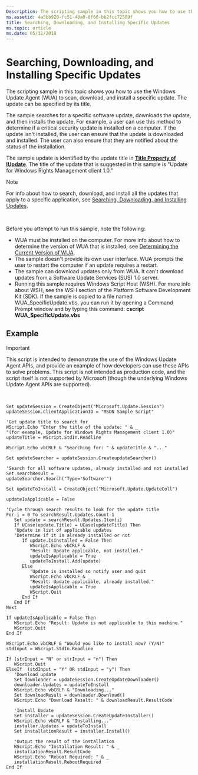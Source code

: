 ```yaml
---
Description: The scripting sample in this topic shows you how to use the Windows Update Agent (WUA) to scan, download, and install a specific update. The update can be specified by its title.
ms.assetid: 4a5bb920-fc51-48a0-8f66-bb2fcc72589f
title: Searching, Downloading, and Installing Specific Updates
ms.topic: article
ms.date: 05/31/2018
---
```


# Searching, Downloading, and Installing Specific Updates

The scripting sample in this topic shows you how to use the Windows Update Agent (WUA) to scan, download, and install a specific update. The update can be specified by its title.

The sample searches for a specific software update, downloads the update, and then installs the update. For example, a user can use this method to determine if a critical security update is installed on a computer. If the update isn't installed, the user can ensure that the update is downloaded and installed. The user can also ensure that they are notified about the status of the installation.

The sample update is identified by the update title in [**Title Property of IUpdate**](/windows/desktop/api/Wuapi/nf-wuapi-iupdate-get_title). The title of the update that is suggested in this sample is "Update for Windows Rights Management client 1.0."

> [!Note]  
> For info about how to search, download, and install all the updates that apply to a specific application, see [Searching, Downloading, and Installing Updates](searching--downloading--and-installing-updates.md).

 

Before you attempt to run this sample, note the following:

-   WUA must be installed on the computer. For more info about how to determine the version of WUA that is installed, see [Determining the Current Version of WUA](determining-the-current-version-of-wua.md).
-   The sample doesn't provide its own user interface. WUA prompts the user to restart the computer if an update requires a restart.
-   The sample can download updates only from WUA. It can't download updates from a Software Update Services (SUS) 1.0 server.
-   Running this sample requires Windows Script Host (WSH). For more info about WSH, see the WSH section of the Platform Software Development Kit (SDK). If the sample is copied to a file named WUA\_SpecificUpdate.vbs, you can run it by opening a Command Prompt window and by typing this command: **cscript WUA\_SpecificUpdate.vbs**  
    

## Example

> [!IMPORTANT]
> This script is intended to demonstrate the use of the Windows Update Agent APIs, and provide an example of how developers can use these APIs to solve problems. This script is not intended as production code, and the script itself is not supported by Microsoft (though the underlying Windows Update Agent APIs are supported).

 


```VB
Set updateSession = CreateObject("Microsoft.Update.Session")
updateSession.ClientApplicationID = "MSDN Sample Script"

'Get update title to search for
WScript.Echo "Enter the title of the update: " & _
"(for example, Update for Windows Rights Management client 1.0)"
updateTitle = WScript.StdIn.Readline

WScript.Echo vbCRLF & "Searching for: " & updateTitle & "..."

Set updateSearcher = updateSession.CreateupdateSearcher()

'Search for all software updates, already installed and not installed
Set searchResult = _
updateSearcher.Search("Type='Software'")

Set updateToInstall = CreateObject("Microsoft.Update.UpdateColl")

updateIsApplicable = False

'Cycle through search results to look for the update title
For i = 0 To searchResult.Updates.Count-1
   Set update = searchResult.Updates.Item(i)
   If UCase(update.Title) = UCase(updateTitle) Then
   'Update in list of applicable updates 
   'Determine if it is already installed or not
      If update.IsInstalled = False Then
         WScript.Echo vbCRLF & _
         "Result: Update applicable, not installed."
         updateIsApplicable = True
         updateToInstall.Add(update)
      Else 
         'Update is installed so notify user and quit
         WScript.Echo vbCRLF & _
         "Result: Update applicable, already installed."
         updateIsApplicable = True
         WScript.Quit 
      End If
   End If 
Next

If updateIsApplicable = False Then
   WScript.Echo "Result: Update is not applicable to this machine."
   WScript.Quit
End If

WScript.Echo vbCRLF & "Would you like to install now? (Y/N)"
stdInput = WScript.StdIn.Readline
 
If (strInput = "N" or strInput = "n") Then 
   WScript.Quit
ElseIf  (stdInput = "Y" OR stdInput = "y") Then
   'Download update
   Set downloader = updateSession.CreateUpdateDownloader() 
   downloader.Updates = updateToInstall
   WScript.Echo vbCRLF & "Downloading..."
   Set downloadResult = downloader.Download()
   WScript.Echo "Download Result: " & downloadResult.ResultCode
  
   'Install Update
   Set installer = updateSession.CreateUpdateInstaller()
   WScript.Echo vbCRLF & "Installing..."
   installer.Updates = updateToInstall
   Set installationResult = installer.Install()
  
   'Output the result of the installation
   WScript.Echo "Installation Result: " & _
   installationResult.ResultCode
   WScript.Echo "Reboot Required: " & _
   installationResult.RebootRequired 
End If
```



 

 



